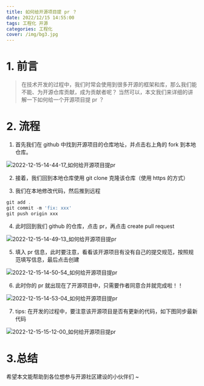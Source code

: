 ```yaml
---
title: 如何给开源项目提 pr ？
date: 2022/12/15 14:55:00
tags: 工程化 开源
categories: 工程化
cover: /img/bg3.jpg
---
```


# 1. 前言

> 在技术开发的过程中，我们时常会使用到很多开源的框架和库，那么我们能不能、为开源仓库贡献，成为贡献者呢？ 当然可以，本文我们来详细的讲解一下如何给一个开源项目提 pr ？

# 2. 流程

1. 首先我们在 github 中找到开源项目的仓库地址，并点击右上角的 fork 到本地仓库。

![2022-12-15-14-44-17_如何给开源项目提pr](https://cdn.jsdelivr.net/gh/SmallFishCode/PicGo/2022-12-15-14-44-17_如何给开源项目提pr)

2. 接着，我们回到本地仓库使用 git clone 克隆该仓库（使用 https 的方式）

3. 我们在本地修改代码，然后推到远程

```js
git add .
git commit -m 'fix: xxx'
git push origin xxx
```

4. 此时回到我们 github 的仓库，点击 pr，再点击 create pull request

![2022-12-15-14-49-13_如何给开源项目提pr](https://cdn.jsdelivr.net/gh/SmallFishCode/PicGo/2022-12-15-14-49-13_如何给开源项目提pr)

5. 填入 pr 信息，此时要注意，看看该开源项目有没有自己的提交规范，按照规范填写信息，最后点击创建

![2022-12-15-14-50-54_如何给开源项目提pr](https://cdn.jsdelivr.net/gh/SmallFishCode/PicGo/2022-12-15-14-50-54_如何给开源项目提pr)

6. 此时你的 pr 就出现在了开源项目中，只需要作者同意合并就完成啦！！

![2022-12-15-14-53-04_如何给开源项目提pr](https://cdn.jsdelivr.net/gh/SmallFishCode/PicGo/2022-12-15-14-53-04_如何给开源项目提pr)

7. tips: 在开发的过程中，要注意该开源项目是否有更新的代码，如下图同步最新代码

![2022-12-15-15-12-00_如何给开源项目提pr](https://cdn.jsdelivr.net/gh/SmallFishCode/PicGo/2022-12-15-15-12-00_如何给开源项目提pr)

# 3.总结

希望本文能帮助到各位想参与开源社区建设的小伙伴们 ~